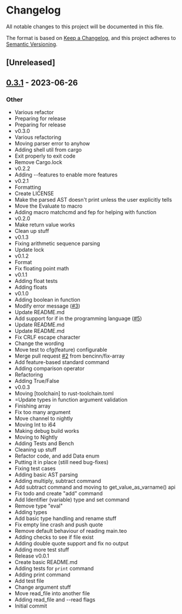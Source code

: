 # Changelog
All notable changes to this project will be documented in this file.

The format is based on [Keep a Changelog](https://keepachangelog.com/en/1.0.0/),
and this project adheres to [Semantic Versioning](https://semver.org/spec/v2.0.0.html).

## [Unreleased]

## [0.3.1](https://github.com/bencinn/teo/releases/tag/v0.3.1) - 2023-06-26

### Other
- Various refactor
- Preparing for release
- Preparing for release
- v0.3.0
- Various refactoring
- Moving parser error to anyhow
- Adding shell util from cargo
- Exit properly to exit code
- Remove Cargo.lock
- v0.2.2
- Adding --features to enable more features
- v0.2.1
- Formatting
- Create LICENSE
- Make the parsed AST doesn't print unless the user explicitly tells
- Move the Evaluate to macro
- Adding macro matchcmd and fep for helping with function
- v0.2.0
- Make return value works
- Clean up stuff
- v0.1.3
- Fixing arithmetic sequence parsing
- Update lock
- v0.1.2
- Format
- Fix floating point math
- v0.1.1
- Adding float tests
- Adding floats
- v0.1.0
- Adding boolean in function
- Modify error message ([#3](https://github.com/bencinn/teo/pull/3))
- Update README.md
- Add support for if in the programming language ([#5](https://github.com/bencinn/teo/pull/5))
- Update README.md
- Update README.md
- Fix CRLF escape character
- Change the wording
- Move test to cfg(feature) configurable
- Merge pull request [#2](https://github.com/bencinn/teo/pull/2) from bencinn/fix-array
- Add feature-based standard command
- Adding comparison operator
- Refactoring
- Adding True/False
- v0.0.3
- Moving [toolchain] to rust-toolchain.toml
- =Update types in function argument validation
- Finishing array
- Fix too many argument
- Move channel to nightly
- Moving Int to i64
- Making debug build works
- Moving to Nightly
- Adding Tests and Bench
- Cleaning up stuff
- Refactor code, and add Data enum
- Putting it in place (still need bug-fixes)
- Fixing test cases
- Adding basic AST parsing
- Adding multiply, subtract command
- Add subtract command and moving to get_value_as_varname() api
- Fix todo and create "add" command
- Add Identifier (variable) type and set command
- Remove type "eval"
- Adding types
- Add basic type handling and rename stuff
- Fix empty line crash and push quote
- Remove default behaviour of reading main.teo
- Adding checks to see if file exist
- Adding double quote support and fix no output
- Adding more test stuff
- Release v0.0.1
- Create basic README.md
- Adding tests for `print` command
- Adding print command
- Add test file
- Change argument stuff
- Move read_file into another file
- Adding read_file and --read flags
- Initial commit
